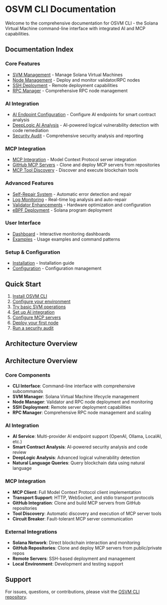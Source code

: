 # OSVM CLI Documentation

Welcome to the comprehensive documentation for OSVM CLI - the Solana Virtual Machine command-line interface with integrated AI and MCP capabilities.

## Documentation Index

### Core Features
- [SVM Management](svm-management.md) - Manage Solana Virtual Machines
- [Node Management](node-management.md) - Deploy and monitor validator/RPC nodes
- [SSH Deployment](ssh-deployment.md) - Remote deployment capabilities
- [RPC Manager](rpc-manager.md) - Comprehensive RPC node management

### AI Integration
- [AI Endpoint Configuration](ai-endpoint-configuration.md) - Configure AI endpoints for smart contract analysis
- [DeepLogic AI Analysis](deeplogic-ai-analysis.md) - AI-powered logical vulnerability detection with code remediation
- [Security Audit](security-audit.md) - Comprehensive security analysis and reporting

### MCP Integration
- [MCP Integration](mcp-integration.md) - Model Context Protocol server integration
- [GitHub MCP Servers](mcp-integration.md#github-integration) - Clone and deploy MCP servers from repositories
- [MCP Tool Discovery](mcp-integration.md#tool-discovery) - Discover and execute blockchain tools

### Advanced Features
- [Self-Repair System](self-repair-system.md) - Automatic error detection and repair
- [Log Monitoring](log-monitoring.md) - Real-time log analysis and auto-repair
- [Validator Enhancements](validator-enhancements.md) - Hardware optimization and configuration
- [eBPF Deployment](ebpf-deployment.md) - Solana program deployment

### User Interface
- [Dashboard](dashboard.md) - Interactive monitoring dashboards
- [Examples](examples.md) - Usage examples and command patterns

### Setup & Configuration
- [Installation](installation.md) - Installation guide
- [Configuration](configuration.md) - Configuration management

## Quick Start

1. [Install OSVM CLI](installation.md)
2. [Configure your environment](configuration.md)
3. [Try basic SVM operations](svm-management.md#quick-start)
4. [Set up AI integration](ai-endpoint-configuration.md#quick-start)
5. [Configure MCP servers](mcp-integration.md#quick-start)
6. [Deploy your first node](node-management.md#quick-start)
7. [Run a security audit](security-audit.md#quick-start)

## Architecture Overview

## Architecture Overview

### Core Components
- **CLI Interface**: Command-line interface with comprehensive subcommands
- **SVM Manager**: Solana Virtual Machine lifecycle management
- **Node Manager**: Validator and RPC node deployment and monitoring
- **SSH Deployment**: Remote server deployment capabilities
- **RPC Manager**: Comprehensive RPC node management and scaling

### AI Integration
- **AI Service**: Multi-provider AI endpoint support (OpenAI, Ollama, LocalAI, etc.)
- **Smart Contract Analysis**: AI-powered security analysis and code review
- **DeepLogic Analysis**: Advanced logical vulnerability detection
- **Natural Language Queries**: Query blockchain data using natural language

### MCP Integration
- **MCP Client**: Full Model Context Protocol client implementation
- **Transport Support**: HTTP, WebSocket, and stdio transport protocols
- **GitHub Integration**: Clone and build MCP servers from GitHub repositories
- **Tool Discovery**: Automatic discovery and execution of MCP server tools
- **Circuit Breaker**: Fault-tolerant MCP server communication

### External Integrations
- **Solana Network**: Direct blockchain interaction and monitoring
- **GitHub Repositories**: Clone and deploy MCP servers from public/private repos
- **Remote Servers**: SSH-based deployment and management
- **Local Environment**: Development and testing support

## Support

For issues, questions, or contributions, please visit the [OSVM CLI repository](https://github.com/openSVM/osvm-cli).